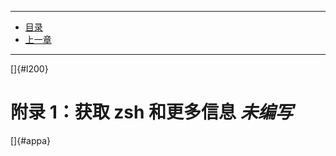 ------------------------------------------------------------------------

-   [目录](zshguide.html)
-   [上一章](zshguide07.html)

------------------------------------------------------------------------

[]{#l200}

# 附录 1：获取 zsh 和更多信息 *未编写*

[]{#appa}
